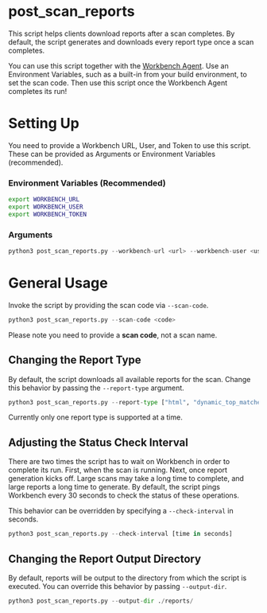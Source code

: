 # post_scan_reports

This script helps clients download reports after a scan completes.
By default, the script generates and downloads every report type once a scan completes.

You can use this script together with the [Workbench Agent](https://github.com/fossid-ab/workbench-agent/). 
Use an Environment Variables, such as a built-in from your build environment, to set the scan code.
Then use this script once the Workbench Agent completes its run!

# Setting Up

You need to provide a Workbench URL, User, and Token to use this script.
These can be provided as Arguments or Environment Variables (recommended).

### Environment Variables (Recommended)

```sh
export WORKBENCH_URL
export WORKBENCH_USER
export WORKBENCH_TOKEN
```

### Arguments

```python
python3 post_scan_reports.py --workbench-url <url> --workbench-user <user> --workbench-token <token>
```

# General Usage

Invoke the script by providing the scan code via `--scan-code`.

```python
python3 post_scan_reports.py --scan-code <code>
```

Please note you need to provide a **scan code**, not a scan name.

## Changing the Report Type

By default, the script downloads all available reports for the scan. 
Change this behavior by passing the `--report-type` argument.

```python
python3 post_scan_reports.py --report-type ["html", "dynamic_top_matched_components", "xlsx", "spdx", "spdx_lite", "cyclone_dx", "string_match"]
```

Currently only one report type is supported at a time.

## Adjusting the Status Check Interval

There are two times the script has to wait on Workbench in order to complete its run.
First, when the scan is running. Next, once report generation kicks off.
Large scans may take a long time to complete, and large reports a long time to generate. 
By default, the script pings Workbench every 30 seconds to check the status of these operations.

This behavior can be overridden by specifying a `--check-interval` in seconds.

```python
python3 post_scan_reports.py --check-interval [time in seconds]
```

## Changing the Report Output Directory
By default, reports will be output to the directory from which the script is executed. 
You can override this behavior by passing `--output-dir`.

```python
python3 post_scan_reports.py --output-dir ./reports/
```
